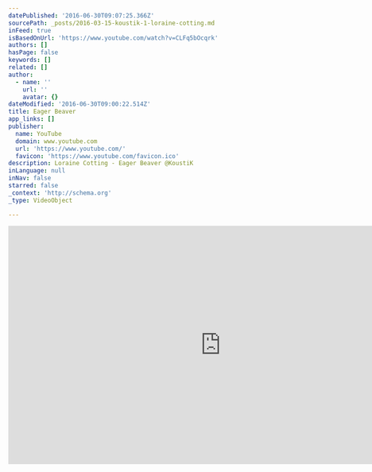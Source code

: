 ```yaml
---
datePublished: '2016-06-30T09:07:25.366Z'
sourcePath: _posts/2016-03-15-koustik-1-loraine-cotting.md
inFeed: true
isBasedOnUrl: 'https://www.youtube.com/watch?v=CLFq5bOcqrk'
authors: []
hasPage: false
keywords: []
related: []
author:
  - name: ''
    url: ''
    avatar: {}
dateModified: '2016-06-30T09:00:22.514Z'
title: Eager Beaver
app_links: []
publisher:
  name: YouTube
  domain: www.youtube.com
  url: 'https://www.youtube.com/'
  favicon: 'https://www.youtube.com/favicon.ico'
description: Loraine Cotting - Eager Beaver @KoustiK
inLanguage: null
inNav: false
starred: false
_context: 'http://schema.org'
_type: VideoObject

---
```

<iframe src="https://cdn.embedly.com/widgets/media.html?src=https%3A%2F%2Fwww.youtube.com%2Fembed%2FCLFq5bOcqrk%3Ffeature%3Doembed&amp;url=https%3A%2F%2Fwww.youtube.com%2Fwatch%3Fv%3DCLFq5bOcqrk&amp;image=https%3A%2F%2Fi.ytimg.com%2Fvi%2FCLFq5bOcqrk%2Fhqdefault.jpg&amp;key=b7d04c9b404c499eba89ee7072e1c4f7&amp;type=text%2Fhtml&amp;schema=youtube" width="854" height="480" scrolling="no" frameborder="0" allowfullscreen="allowfullscreen" style=""></iframe>
